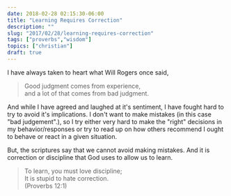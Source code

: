 ```yaml
---
date: 2018-02-28 02:15:30-06:00
title: "Learning Requires Correction"
description: ""
slug: "2017/02/28/learning-requires-correction"
tags: ["proverbs","wisdom"]
topics: ["christian"]
draft: true
---
```


I have always taken to heart what Will Rogers once said, 

> Good judgment comes from experience,  
> and a lot of that comes from bad judgment.

And while I have agreed and laughed at it's sentiment, I have fought hard to try to avoid it's implications.  I don't want to make mistakes (in this case "bad judgement".), so I try either very hard to make the "right" decisions in my behavior/responses or try to read up on how others recommend I ought to behave or react in a given situation.

But, the scriptures say that we cannot avoid making mistakes.  And it is correction or discipline that God uses to allow us to learn.

> To learn, you must love discipline;  
> It is stupid to hate correction.  
<span>(Proverbs 12:1)</span>

